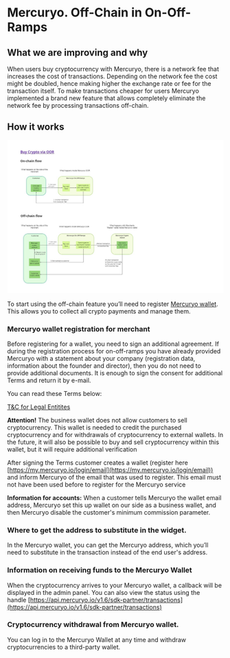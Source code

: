# Mercuryo. Off-Chain in On-Off-Ramps

## What we are improving and why

When users buy cryptocurrency with Mercuryo, there is a network fee that increases the cost of transactions. Depending on the network fee the cost might be doubled, hence making higher the exchange rate or fee for the transaction itself. To make transactions cheaper for users Mercuryo implemented a brand new feature that allows completely eliminate the network fee by processing transactions off-chain.

## How it works

![Temp drawings - OOR. Off-chain - v.2.jpg](images/img_1.jpg)

To start using the off-chain feature you’ll need to register [Mercuryo wallet](https://my.mercuryo.io/login/email). This allows you to collect all crypto payments and manage them.

###  Mercuryo wallet registration for merchant

Before registering for a wallet, you need to sign an additional agreement.
If during the registration process for on-off-ramps you have already provided Mercuryo with a statement about your company (registration data, information about the founder and director), then you do not need to provide additional documents. It is enough to sign the consent for additional Terms and return it by e-mail.

You can read these Terms below:

[T&C for Legal Entitites](terms-for-legal-entitites.md)

**Attention!** The business wallet does not allow customers to sell cryptocurrency.
This wallet is needed to credit the purchased cryptocurrency and for withdrawals of cryptocurrency to external wallets. In the future, it will also be possible to buy and sell cryptocurrency within this wallet, but it will require additional verification

After signing the Terms customer creates a wallet (register here [https://my.mercuryo.io/login/email](https://my.mercuryo.io/login/email)) and inform Mercuryo of the email that was used to register.
This email must not have been used before to register for the Mercuryo service

**Information for accounts:**
When a customer tells Mercuryo the wallet email address, Mercuryo set this up wallet on our side as a business wallet, and then Mercuryo disable the customer's minimum commission parameter.

###  Where to get the address to substitute in the widget.

In the Mercuryo wallet, you can get the Mercuryo address, which you’ll need to substitute in the transaction instead of the end user's address.

###  Information on receiving funds to the Mercuryo Wallet

When the cryptocurrency arrives to your Mercuryo wallet, a callback will be displayed in the admin panel.
You can also view the status using the handle [https://api.mercuryo.io/v1.6/sdk-partner/transactions](https://api.mercuryo.io/v1.6/sdk-partner/transactions)

### Cryptocurrency withdrawal from Mercuryo wallet.

You can log in to the Mercuryo Wallet at any time and withdraw cryptocurrencies  to a third-party wallet.

